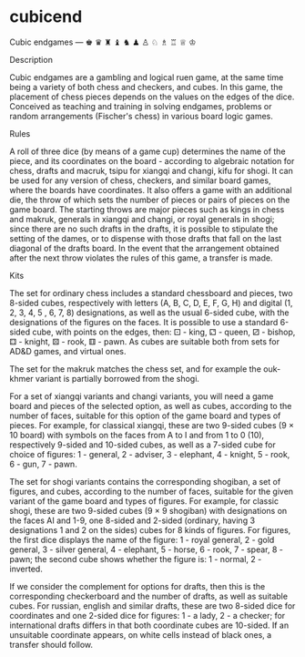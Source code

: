 # cubicend

Cubic endgames — ♚ ♛ ♜ ♝ ♞ ♟ ♙ ♘ ♗ ♖ ♕ ♔

Description

Cubic endgames are a gambling and logical ruen game, at the same time being a variety of both chess and checkers, and cubes. In this game, the placement of chess pieces depends on the values on the edges of the dice. Conceived as teaching and training in solving endgames, problems or random arrangements (Fischer's chess) in various board logic games.

Rules

A roll of three dice (by means of a game cup) determines the name of the piece, and its coordinates on the board - according to algebraic notation for chess, drafts and macruk, tsipu for xiangqi and changi, kifu for shogi. It can be used for any version of chess, checkers, and similar board games, where the boards have coordinates. It also offers a game with an additional die, the throw of which sets the number of pieces or pairs of pieces on the game board. The starting throws are major pieces such as kings in chess and makruk, generals in xiangqi and changi, or royal generals in shogi; since there are no such drafts in the drafts, it is possible to stipulate the setting of the dames, or to dispense with those drafts that fall on the last diagonal of the drafts board. In the event that the arrangement obtained after the next throw violates the rules of this game, a transfer is made.

Kits

The set for ordinary chess includes a standard chessboard and pieces, two 8-sided cubes, respectively with letters (A, B, C, D, E, F, G, H) and digital (1, 2, 3, 4, 5 , 6, 7, 8) designations, as well as the usual 6-sided cube, with the designations of the figures on the faces. It is possible to use a standard 6-sided cube, with points on the edges, then: ⚀ - king, ⚁ - queen, ⚂ - bishop, ⚃ - knight, ⚄ - rook, ⚅ - pawn. As cubes are suitable both from sets for AD&D games, and virtual ones.

The set for the makruk matches the chess set, and for example the ouk-khmer variant is partially borrowed from the shogi.

For a set of xiangqi variants and changi variants, you will need a game board and pieces of the selected option, as well as cubes, according to the number of faces, suitable for this option of the game board and types of pieces. For example, for classical xiangqi, these are two 9-sided cubes (9 × 10 board) with symbols on the faces from A to I and from 1 to 0 (10), respectively 9-sided and 10-sided cubes, as well as a 7-sided cube for choice of figures: 1 - general, 2 - adviser, 3 - elephant, 4 - knight, 5 - rook, 6 - gun, 7 - pawn.

The set for shogi variants contains the corresponding shogiban, a set of figures, and cubes, according to the number of faces, suitable for the given variant of the game board and types of figures. For example, for classic shogi, these are two 9-sided cubes (9 × 9 shogiban) with designations on the faces AI and 1-9, one 8-sided and 2-sided (ordinary, having 3 designations 1 and 2 on the sides) cubes for 8 kinds of figures. For figures, the first dice displays the name of the figure: 1 - royal general, 2 - gold general, 3 - silver general, 4 - elephant, 5 - horse, 6 - rook, 7 - spear, 8 - pawn; the second cube shows whether the figure is: 1 - normal, 2 - inverted.

If we consider the complement for options for drafts, then this is the corresponding checkerboard and the number of drafts, as well as suitable cubes. For russian, english and similar drafts, these are two 8-sided dice for coordinates and one 2-sided dice for figures: 1 - a lady, 2 - a checker; for international drafts differs in that both coordinate cubes are 10-sided. If an unsuitable coordinate appears, on white cells instead of black ones, a transfer should follow.
